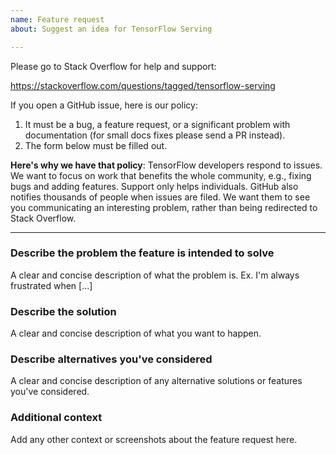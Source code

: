 ```yaml
---
name: Feature request
about: Suggest an idea for TensorFlow Serving

---
```


Please go to Stack Overflow for help and support:

https://stackoverflow.com/questions/tagged/tensorflow-serving

If you open a GitHub issue, here is our policy:

1. It must be a bug, a feature request, or a significant problem with documentation (for small docs fixes please send a PR instead).
2. The form below must be filled out.

**Here's why we have that policy**: TensorFlow developers respond to issues. We want to focus on work that benefits the whole community, e.g., fixing bugs and adding features. Support only helps individuals. GitHub also notifies thousands of people when issues are filed. We want them to see you communicating an interesting problem, rather than being redirected to Stack Overflow.

------------------------
### Describe the problem the feature is intended to solve
A clear and concise description of what the problem is. Ex. I'm always frustrated when [...]

### Describe the solution
A clear and concise description of what you want to happen.

### Describe alternatives you've considered
A clear and concise description of any alternative solutions or features you've considered.

### Additional context
Add any other context or screenshots about the feature request here.
